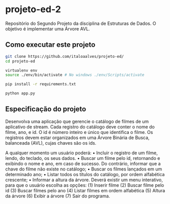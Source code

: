 # projeto-ed-2

Repositório do Segundo Projeto da disciplina de Estruturas de Dados. O objetivo é implementar uma Árvore AVL.

## Como executar este projeto

```bash
git clone https://github.com/italoaalves/projeto-ed/
cd projeto-ed

virtualenv env
source ./env/bin/activate # No windows ./env/Scripts/activate

pip install -r requirements.txt

python app.py
```

## Especificação do projeto

Desenvolva uma aplicação que gerencie o catálogo de filmes de um
aplicativo de stream. Cada registro do catálogo deve conter o nome
do filme, ano, e id. O id é número inteiro e único que identifica o
filme. Os registros devem estar organizados em uma Árvore Binária
de Busca, balanceada (AVL), cujas chaves são os ids.

A qualquer momento um usuário poderá:
• Incluir o registro de um filme, lendo, do teclado, os seus dados.
• Buscar um filme pelo id, retornando e exibindo o nome e ano,
em caso de sucesso. Do contrário, informar que a chave do filme
não existe no catálogo;
• Buscar os filmes lançados em um determinado ano;
• Listar todos os títulos do catálogo, por ordem alfabética
crescente;
• Informar a altura da árvore.
Deverá existir um menu interativo, para que o usuário escolha as
opções:
(1) Inserir filme
(2) Buscar filme pelo id
(3) Buscar filmes pelo ano
(4) Listar filmes em ordem alfabética
(5) Altura da árvore
(6) Exibir a árvore
(7) Sair do programa.
